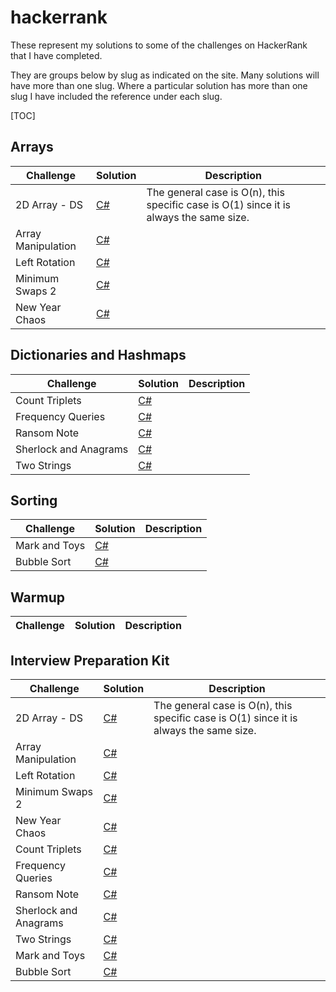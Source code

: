 # hackerrank

These represent my solutions to some of the challenges on HackerRank that I have completed.

They are groups below by slug as indicated on the site.  Many solutions will have more than one slug.  Where a particular solution has more than one slug I have included the reference under each slug.

[TOC]

## Arrays

| Challenge | Solution | Description |
| --------- | -------- | ----------- |
| 2D Array - DS | [C#](csharp/arrays/2DArrayDs) | The general case is O(n), this specific case is O(1) since it is always the same size. |
| Array Manipulation | [C#](csharp/arrays/arraymanipulation) | |
| Left Rotation | [C#](csharp/arrays/LeftRotation) | |
| Minimum Swaps 2 | [C#](csharp/arrays/MinimumSwaps2) | |
| New Year Chaos | [C#](csharp/arrays/newyearchaos) | |

## Dictionaries and Hashmaps

| Challenge | Solution | Description |
| --------- | -------- | ----------- |
| Count Triplets | [C#](csharp/hashtables/counttriplets) | |
| Frequency Queries | [C#](csharp/hashtables/frequencyqueries) | |
| Ransom Note | [C#](csharp/hashtables/ransomnote) | |
| Sherlock and Anagrams | [C#](csharp/hashtables/sherlockandanagrams) | |
| Two Strings | [C#](csharp/hashtables/twostrings) | |


## Sorting

| Challenge | Solution | Description |
| --------- | -------- | ----------- |
| Mark and Toys | [C#](csharp/sorting/markandtoys) | |
| Bubble Sort | [C#](csharp/sorting/bubblesort) | |

## Warmup

| Challenge | Solution | Description |
| --------- | -------- | ----------- |

## Interview Preparation Kit

| Challenge | Solution | Description |
| --------- | -------- | ----------- |
| 2D Array - DS | [C#](csharp/arrays/2DArrayDs) | The general case is O(n), this specific case is O(1) since it is always the same size. |
| Array Manipulation | [C#](csharp/arrays/arraymanipulation) | |
| Left Rotation | [C#](csharp/arrays/LeftRotation) | |
| Minimum Swaps 2 | [C#](csharp/arrays/MinimumSwaps2) | |
| New Year Chaos | [C#](csharp/arrays/newyearchaos) | |
| Count Triplets | [C#](csharp/hashtables/counttriplets) | |
| Frequency Queries | [C#](csharp/hashtables/frequencyqueries) | |
| Ransom Note | [C#](csharp/hashtables/ransomnote) | |
| Sherlock and Anagrams | [C#](csharp/hashtables/sherlockandanagrams) | |
| Two Strings | [C#](csharp/hashtables/twostrings) | |
| Mark and Toys | [C#](csharp/sorting/markandtoys) | |
| Bubble Sort | [C#](csharp/sorting/bubblesort) | |
